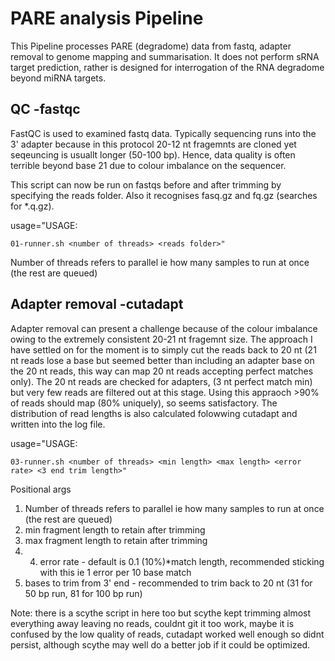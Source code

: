 # PARE analysis Pipeline

This Pipeline processes PARE (degradome) data from fastq, adapter removal to genome mapping and summarisation. It does not perform sRNA target prediction, rather is designed for interrogation of the RNA degradome beyond miRNA targets.

## QC -fastqc

FastQC is used to examined fastq data.  Typically sequencing runs into the 3' adapter because in this protocol 20-12 nt fragemnts are cloned yet seqeuncing is usuallt longer (50-100 bp).  Hence, data quality is often terrible beyond base 21 due to colour imbalance on the sequencer.

This script can now be run on fastqs before and after trimming by specifying the reads folder. Also it recognises fasq.gz and fq.gz (searches for *.q.gz).

usage="USAGE:

```01-runner.sh <number of threads> <reads folder>"```

Number of threads refers to parallel ie how many samples to run at once (the rest are queued)


## Adapter removal -cutadapt

Adapter removal can present a challenge because of the colour imbalance owing to the extremely consistent 20-21 nt fragemnt size. The approach I have settled on for the moment is to simply cut the reads back to 20 nt (21 nt reads lose a base but seemed better than including an adapter base on the 20 nt reads, this way can map 20 nt reads accepting perfect matches only). The 20 nt reads are checked for adapters, (3 nt perfect match min) but very few reads are filtered out at this stage. Using this appraoch >90% of reads should map (80% uniquely), so seems satisfactory. The distribution of read lengths is also calculated folowwing cutadapt and written into the log file.

usage="USAGE:

```03-runner.sh <number of threads> <min length> <max length> <error rate> <3 end trim length>"```

Positional args

1. Number of threads refers to parallel ie how many samples to run at once (the rest are queued)
2. min fragment length to retain after trimming
3. max fragment length to retain after trimming
4. 4. error rate - default is 0.1 (10%)*match length, recommended sticking with this ie 1 error per 10 base match
5. bases to trim from 3' end - recommended to trim back to 20 nt (31 for 50 bp run, 81 for 100 bp run)


Note: there is a scythe script in here too but scythe kept trimming almost everything away leaving no reads, couldnt git it too work, maybe it is confused by  the low quality of reads, cutadapt worked well enough so didnt persist, although scythe may well do a better job if it could be optimized.



